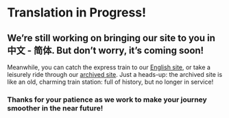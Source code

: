 # Translation in Progress!
## We’re still working on bringing our site to you in 中文 - 简体. But don’t worry, it’s coming soon!

Meanwhile, you can catch the express train to our [English site](https://gtfs.org), or take a leisurely ride through our [archived site](https://archive.gtfs.org). Just a heads-up: the archived site is like an old, charming train station: full of history, but no longer in service!

### Thanks for your patience as we work to make your journey smoother in the near future!
